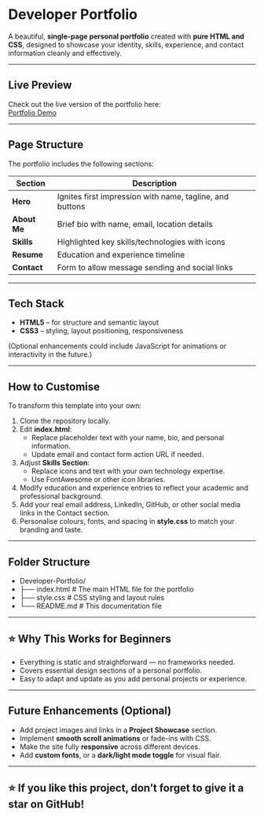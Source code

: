 # Developer Portfolio

A beautiful, **single-page personal portfolio** created with **pure HTML and CSS**, designed to showcase your identity, skills, experience, and contact information cleanly and effectively.

---

##  Live Preview

Check out the live version of the portfolio here:  
[Portfolio Demo](https://sunnybhaw.github.io/Developer-Portfolio/)

---

##  Page Structure

The portfolio includes the following sections:

| Section       | Description                                              |
|---------------|----------------------------------------------------------|
| **Hero**      | Ignites first impression with name, tagline, and buttons |
| **About Me**  | Brief bio with name, email, location details             |
| **Skills**    | Highlighted key skills/technologies with icons           |
| **Resume**    | Education and experience timeline                        |
| **Contact**   | Form to allow message sending and social links           |

---

##  Tech Stack

- **HTML5** – for structure and semantic layout  
- **CSS3** – styling, layout positioning, responsiveness  

(Optional enhancements could include JavaScript for animations or interactivity in the future.)

---

##  How to Customise

To transform this template into your own:

1. Clone the repository locally.
2. Edit **index.html**:
   - Replace placeholder text with your name, bio, and personal information.
   - Update email and contact form action URL if needed.
3. Adjust **Skills Section**:
   - Replace icons and text with your own technology expertise.
   - Use FontAwesome or other icon libraries.
4. Modify education and experience entries to reflect your academic and professional background.
5. Add your real email address, LinkedIn, GitHub, or other social media links in the Contact section.
6. Personalise colours, fonts, and spacing in **style.css** to match your branding and taste.

---

##  Folder Structure

- Developer-Portfolio/
- ├── index.html # The main HTML file for the portfolio
- ├── style.css # CSS styling and layout rules
- └── README.md # This documentation file

---

## ⭐ Why This Works for Beginners

- Everything is static and straightforward — no frameworks needed.
- Covers essential design sections of a personal portfolio.
- Easy to adapt and update as you add personal projects or experience.

---

##  Future Enhancements (Optional)

- Add project images and links in a **Project Showcase** section.
- Implement **smooth scroll animations** or fade-ins with CSS.
- Make the site fully **responsive** across different devices.
- Add **custom fonts**, or a **dark/light mode toggle** for visual flair.

---

## ⭐ If you like this project, don’t forget to give it a star on GitHub!
